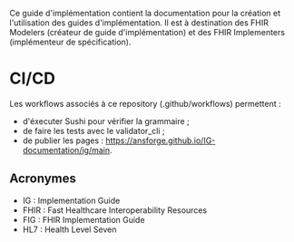 Ce guide d'implémentation contient la documentation pour la création et l'utilisation des guides d'implémentation. Il est à destination des FHIR Modelers (créateur de guide d'implémentation) et des FHIR Implementers (implémenteur de spécification).

# CI/CD
Les workflows associés à ce repository (.github/workflows) permettent :

* d'éxecuter Sushi pour vérifier la grammaire ;
* de faire les tests avec le validator_cli ;
* de publier les pages : https://ansforge.github.io/IG-documentation/ig/main.

## Acronymes

* IG : Implementation Guide
* FHIR : Fast Healthcare Interoperability Resources
* FIG : FHIR Implementation Guide
* HL7 : Health Level Seven
